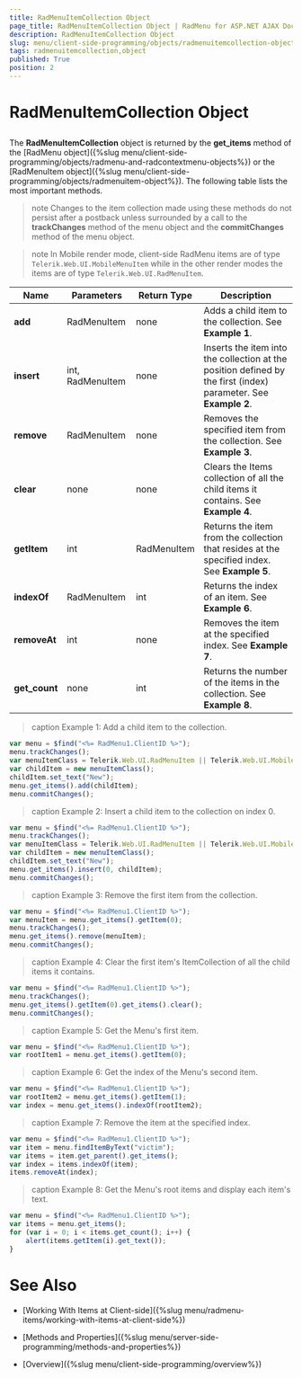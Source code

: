 ```yaml
---
title: RadMenuItemCollection Object
page_title: RadMenuItemCollection Object | RadMenu for ASP.NET AJAX Documentation
description: RadMenuItemCollection Object
slug: menu/client-side-programming/objects/radmenuitemcollection-object
tags: radmenuitemcollection,object
published: True
position: 2
---
```


# RadMenuItemCollection Object

## 

The **RadMenuItemCollection** object is returned by the **get_items** method of the [RadMenu object]({%slug menu/client-side-programming/objects/radmenu-and-radcontextmenu-objects%}) or the [RadMenuItem object]({%slug menu/client-side-programming/objects/radmenuitem-object%}). The following table lists the most important methods.

>note Changes to the item collection made using these methods do not persist after a postback unless surrounded by a call to the **trackChanges** method of the menu object and the **commitChanges** method of the menu object.
>

>note In Mobile render mode, client-side RadMenu items are of type `Telerik.Web.UI.MobileMenuItem` while in the other render modes the items are of type `Telerik.Web.UI.RadMenuItem`.
>

| Name | Parameters | Return Type | Description |
| ------ | ------ | ------ | ------ |
| **add** |RadMenuItem|none|Adds a child item to the collection. See **Example 1**. |
| **insert** | int, RadMenuItem | none | Inserts the item into the collection at the position defined by the first (index) parameter. See **Example 2**. |
| **remove** | RadMenuItem | none | Removes the specified item from the collection. See **Example 3**. |
| **clear** | none | none | Clears the Items collection of all the child items it contains. See **Example 4**. |
| **getItem** | int | RadMenuItem | Returns the item from the collection that resides at the specified index. See **Example 5**. |
| **indexOf** | RadMenuItem | int | Returns the index of an item. See **Example 6**. |
|  **removeAt**  | int | none | Removes the item at the specified index. See **Example 7**. |
|  **get_count**  | none | int | Returns the number of the items in the collection. See **Example 8**. |



>caption Example 1: Add a child item to the collection.
````JavaScript
var menu = $find("<%= RadMenu1.ClientID %>");
menu.trackChanges();
var menuItemClass = Telerik.Web.UI.RadMenuItem || Telerik.Web.UI.MobileMenuItem;
var childItem = new menuItemClass();
childItem.set_text("New");
menu.get_items().add(childItem);
menu.commitChanges();		
````


>caption Example 2: Insert a child item to the collection on index 0.
````JavaScript
var menu = $find("<%= RadMenu1.ClientID %>");
menu.trackChanges();
var menuItemClass = Telerik.Web.UI.RadMenuItem || Telerik.Web.UI.MobileMenuItem;
var childItem = new menuItemClass();
childItem.set_text("New");
menu.get_items().insert(0, childItem);
menu.commitChanges();		
````


>caption Example 3: Remove the first item from the collection.
````JavaScript
var menu = $find("<%= RadMenu1.ClientID %>");
var menuItem = menu.get_items().getItem(0);
menu.trackChanges();
menu.get_items().remove(menuItem);
menu.commitChanges();	
````


>caption Example 4: Clear the first item's ItemCollection of all the child items it contains.
````JavaScript
var menu = $find("<%= RadMenu1.ClientID %>");
menu.trackChanges();
menu.get_items().getItem(0).get_items().clear();
menu.commitChanges();	
````


>caption Example 5: Get the Menu's first item.
````JavaScript
var menu = $find("<%= RadMenu1.ClientID %>");
var rootItem1 = menu.get_items().getItem(0);		
````


>caption Example 6: Get the index of the Menu's second item.
````JavaScript
var menu = $find("<%= RadMenu1.ClientID %>");
var rootItem2 = menu.get_items().getItem(1);
var index = menu.get_items().indexOf(rootItem2);		
````


>caption Example 7: Remove the item at the specified index.
````JavaScript
var menu = $find("<%= RadMenu1.ClientID %>");
var item = menu.findItemByText("victim");
var items = item.get_parent().get_items();
var index = items.indexOf(item);
items.removeAt(index);		
````


>caption Example 8: Get the Menu's root items and display each item's text.
````JavaScript
var menu = $find("<%= RadMenu1.ClientID %>");
var items = menu.get_items();
for (var i = 0; i < items.get_count(); i++) {
    alert(items.getItem(i).get_text());
}		
````



# See Also

 * [Working With Items at Client-side]({%slug menu/radmenu-items/working-with-items-at-client-side%})

 * [Methods and Properties]({%slug menu/server-side-programming/methods-and-properties%})

 * [Overview]({%slug menu/client-side-programming/overview%})
